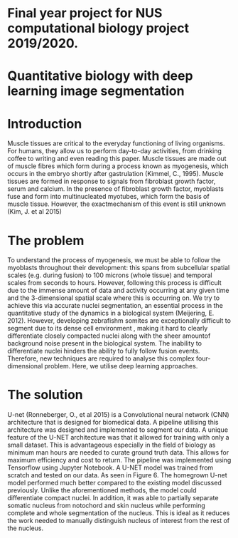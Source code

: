 # Final year project for NUS computational biology project 2019/2020.
# Quantitative biology with deep learning image segmentation

# Introduction
Muscle tissues are critical to the everyday functioning of living organisms. For humans, they allow us to perform day-to-day activities, from drinking coffee to writing and even reading this paper. Muscle tissues are made out of muscle fibres which form during a process known as myogenesis, which occurs in the embryo shortly after gastrulation (Kimmel, C., 1995).
Muscle tissues are formed in response to signals from fibroblast growth factor, serum and calcium. In the presence of fibroblast growth factor, myoblasts fuse and form into
multinucleated myotubes, which form the basis of muscle tissue. However, the exactmechanism of this event is still unknown (Kim, J. et al 2015)

# The problem
To understand the process of myogenesis, we must be able to follow the myoblasts throughout their development: this spans from subcellular spatial scales (e.g. during fusion)
to 100 microns (whole tissue) and temporal scales from seconds to hours. However, following this process is difficult due to the immense amount of data and activity occurring at
any given time and the 3-dimensional spatial scale where this is occurring on. We try to achieve this via accurate nuclei segmentation, an essential process in the quantitative study of the dynamics in a biological system (Meijering, E. 2012). However, developing zebrafishm somites are exceptionally difficult to segment due to its dense cell environment , making it hard to clearly differentiate closely compacted nuclei along with the sheer amountof background noise present in the biological system. The inability to differentiate nuclei hinders the ability to fully follow fusion events. Therefore, new techniques are required to analyse this complex four-dimensional problem. Here, we utilise deep learning approaches.

# The solution

U-net (Ronneberger, O., et al 2015) is a Convolutional neural network (CNN) architecture that is designed for biomedical data. A pipeline utilising this architecture was designed and implemented to segment our data. A unique feature of the U-NET architecture was that it allowed for training with only a small dataset. This is advantageous especially in the field of biology as minimum man hours are needed to curate ground truth data. This allows for maximum efficiency and cost to return. The pipeline was implemented using Tensorflow using Jupyter Notebook. A U-NET model was trained from scratch and tested on our data. As seen in Figure 6. The homegrown U-net model performed much better compared to the existing model discussed previously. Unlike the aforementioned methods, the model could differentiate compact nuclei. In addition, it was able to partially separate somatic nucleus from notochord and skin nucleus while performing complete and whole segmentation of the nucleus. This is ideal as it reduces the work needed to manually distinguish nucleus of interest from the rest of the nucleus.

